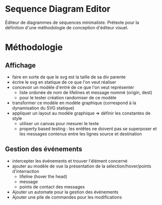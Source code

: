 
# Sequence Diagram Editor

Éditeur de diagrammes de séquences minimaliste. Prétexte pour la définition d'une méthodologie
de conception d'éditeur visuel.

# Méthodologie

## Affichage

* faire en sorte de que le svg est la taille de sa div parente
* écrire le svg en statique de ce que l'on veut réaliser
* concevoir un modèle d'entré de ce que l'on veut représenter
  * liste ordonée de nom de lifelines et message nommé (origin, dest)
  * pour le tester création randomiser de ce modèle
* transformer ce modèle en modèle graphique (correspond à la dynamisation du SVG statique)
* appliquer un layout au modèle graphique => définir les constantes de style
  * utiliser un canvas pour mesurer le texte
  * property based testing : les entêtes ne doivent pas se superposer et les messages contenus entre les lignes source et destination

## Gestion des événements

* intercepter les événements et trouver l'élément concerné
* ajouter au modèle de vue la présentation de la sélection/hover/points d'interraction
  * lifeline (hover the head)
  * message
  * points de contact des messages
* Ajouter un automate pour la gestion des événements
* Ajouter une pile de commandes pour les modifications